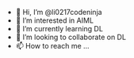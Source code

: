 - 👋 Hi, I’m @li0217codeninja
- 👀 I’m interested in AIML
- 🌱 I’m currently learning DL
- 💞️ I’m looking to collaborate on DL 
- 📫 How to reach me ...

<!---
li0217codeninja/li0217codeninja is a ✨ special ✨ repository because its `README.md` (this file) appears on your GitHub profile.
You can click the Preview link to take a look at your changes.
--->
